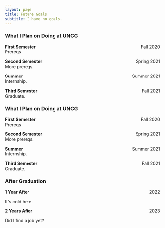 ```yaml
---
layout: page
title: Future Goals
subtitle: I have no goals.
---
```


### What I Plan on Doing at UNCG

**First Semester** <span style="float: right; ">Fall 2020</span>  
Prereqs

**Second Semester** <span style="float: right; ">Spring 2021</span>  
More prereqs.

**Summer** <span style="float: right; ">Summer 2021</span>  
Internship.

**Third Semester** <span style="float: right; ">Fall 2021</span>  
Graduate.

### What I Plan on Doing at UNCG

**First Semester** <span style="float: right; ">Fall 2020</span>  
Prereqs

**Second Semester** <span style="float: right; ">Spring 2021</span>  
More prereqs.

**Summer** <span style="float: right; ">Summer 2021</span>  
Internship.

**Third Semester** <span style="float: right; ">Fall 2021</span>  
Graduate.

### After Graduation

**1 Year After** <span style="float: right; ">2022</span>

It's cold here.

**2 Years After** <span style="float: right; ">2023</span>

Did I find a job yet?
